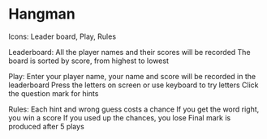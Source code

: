 # Hangman
Icons:
  Leader board, Play, Rules
  
Leaderboard:
  All the player names and their scores will be recorded
  The board is sorted by score, from highest to lowest
  
Play:
  Enter your player name, your name and score will be recorded in the leaderboard
  Press the letters on screen or use keyboard to try letters
  Click the question mark for hints
  
Rules:
  Each hint and wrong guess costs a chance
  If you get the word right, you win a score
  If you used up the chances, you lose
  Final mark is produced after 5 plays
